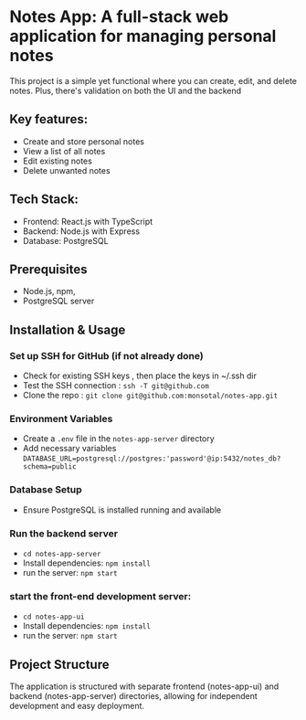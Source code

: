 # Notes App: A full-stack web application for managing personal notes

This project is a simple yet functional where you can create, edit, and delete notes. 
Plus, there's validation on both the UI and the backend


## Key features:
- Create and store personal notes
- View a list of all notes
- Edit existing notes
- Delete unwanted notes

## Tech Stack:
- Frontend: React.js with TypeScript
- Backend: Node.js with Express
- Database: PostgreSQL

## Prerequisites
- Node.js, npm, 
- PostgreSQL server

## Installation & Usage 
### Set up SSH for GitHub (if not already done)
- Check for existing SSH keys , then place the keys in ~/.ssh dir
- Test the SSH connection : `ssh -T git@github.com`
- Clone the repo : `git clone git@github.com:monsotal/notes-app.git`

### Environment Variables
- Create a `.env` file in the `notes-app-server` directory
- Add necessary variables 
     `DATABASE_URL=postgresql://postgres:'password'@ip:5432/notes_db?schema=public`

### Database Setup
- Ensure PostgreSQL is installed running and available


### Run the backend server 
- `cd notes-app-server`
- Install dependencies: `npm install`
- run the server: `npm start`

### start the front-end development server:
- `cd notes-app-ui`
- Install dependencies: `npm install`
- run the server: `npm start`


## Project Structure
The application is structured with separate frontend (notes-app-ui) and backend (notes-app-server) directories,
 allowing for independent development and easy deployment.